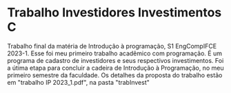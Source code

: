 # Trabalho Investidores Investimentos C
 Trabalho final da matéria de Introdução à programação, S1 EngCompIFCE 2023-1.
Esse foi meu primeiro trabalho acadêmico com programação. É um programa de cadastro de investidores e seus respectivos investimentos. Foi a útima etapa para concluir a cadeira de Introdução à Programação, no meu primeiro semestre da faculdade. Os detalhes da proposta do trabalho estão em "trabalho IP 2023_1.pdf", na pasta "trabInvest" 
